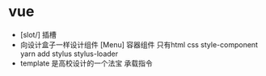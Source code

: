 # vue

- [slot/] 插槽
- 向设计盒子一样设计组件
  [Menu] 容器组件 只有html css style-component
  yarn add stylus stylus-loader
- template 是高校设计的一个法宝
  承载指令